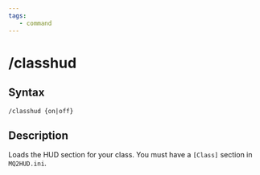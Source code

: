 ```yaml
---
tags:
   - command
---
```

# /classhud

## Syntax

```eqcommand
/classhud {on|off}
```

## Description
Loads the HUD section for your class. You must have a `[Class]` section in `MQ2HUD.ini`.

